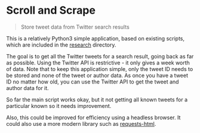 # Scroll and Scrape
> Store tweet data from Twitter search results

This is a relatively Python3 simple application, based on existing scripts, which are included in the [research](/research) directory.

The goal is to get all the Twitter tweets for a search result, going back as far as possible. Using the Twitter API is restrictive - it only gives a week worth of data. Note that to keep this application simple, only the tweet ID needs to be stored and none of the tweet or author data. As once you have a tweet ID no matter how old, you can use the Twitter API to get the tweet and author data for it.

So far the main script works okay, but it not getting all known tweets for a particular known so it needs improvement.

Also, this could be improved for efficiency using a headless browser. It could also use a more modern library such as [requests-html](https://github.com/kennethreitz/requests-html).
